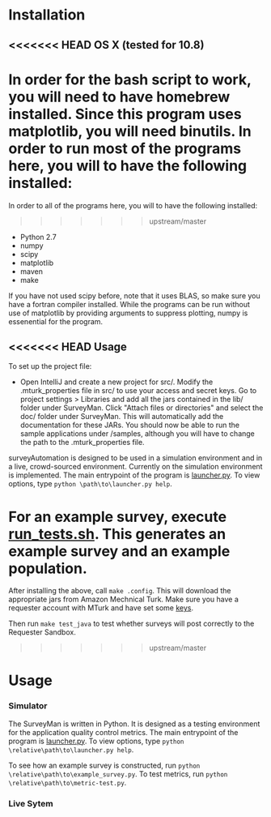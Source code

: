# Installation 

<<<<<<< HEAD
OS X (tested for 10.8)
--
In order for the bash script to work, you will need to have homebrew installed. Since this program uses matplotlib, you will need binutils.
In order to run most of the programs here, you will to have the following installed:
=======
In order to all of the programs here, you will to have the following installed:
>>>>>>> upstream/master

* Python 2.7
* numpy
* scipy
* matplotlib
* maven 
* make

If you have not used scipy before, note that it uses BLAS, so make sure you have a fortran compiler installed. While the programs can be run without use of matplotlib by providing arguments to suppress plotting, numpy is essenential for the program.

<<<<<<< HEAD
Usage
--
To set up the project file:
* Open IntelliJ and create a new project for src/. Modify the .mturk_properties file in src/ to use your access and secret keys. Go to project settings > Libraries and add all the jars contained in the lib/ folder under SurveyMan. Click "Attach files or directories" and select the doc/ folder under SurveyMan. This will automatically add the documentation for these JARs. You should now be able to run the sample applications under /samples, although you will have to change the path to the .mturk_properties file.

surveyAutomation is designed to be used in a simulation environment and in a live, crowd-sourced environment. Currently on the simulation environment is implemented. The main entrypoint of the program is [launcher.py](https://github.com/etosch/surveyAutomation/blob/master/src/survey/launcher.py). To view options, type `python \path\to\launcher.py help`.

For an example survey, execute [run_tests.sh](https://github.com/etosch/surveyAutomation/blob/master/run_test.sh). This generates an example survey and an example population. 
=======
After installing the above, call `make .config`. This will download the appropriate jars from Amazon Mechnical Turk. Make sure you have a requester account with MTurk and have set some [keys](https://portal.aws.amazon.com/gp/aws/securityCredentials).

Then run `make test_java` to test whether surveys will post correctly to the Requester Sandbox.
>>>>>>> upstream/master

# Usage

### Simulator

The SurveyMan is written in Python. It is designed as a testing environment for the application quality control metrics. The main entrypoint of the program is [launcher.py](https://github.com/etosch/surveyAutomation/blob/master/src/python/survey/launcher.py). To view options, type `python \relative\path\to\launcher.py help`.

To see how an example survey is constructed, run `python \relative\path\to\example_survey.py`. To test metrics, run `python \relative\path\to\metric-test.py`.


### Live Sytem
